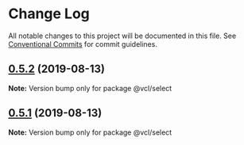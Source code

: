 # Change Log

All notable changes to this project will be documented in this file.
See [Conventional Commits](https://conventionalcommits.org) for commit guidelines.

## [0.5.2](https://github.com/vcl/select/compare/v0.5.1...v0.5.2) (2019-08-13)

**Note:** Version bump only for package @vcl/select





## [0.5.1](https://github.com/vcl/select/compare/v0.5.0...v0.5.1) (2019-08-13)

**Note:** Version bump only for package @vcl/select
